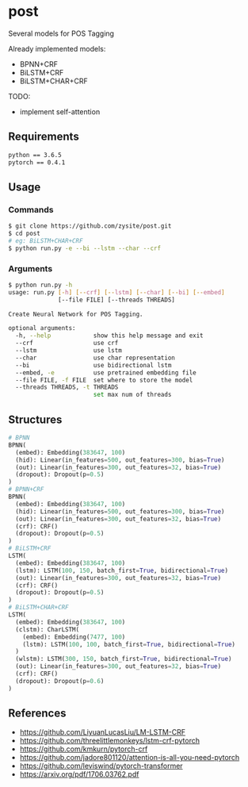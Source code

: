 # post

Several models for POS Tagging

Already implemented models:

* BPNN+CRF
* BiLSTM+CRF
* BiLSTM+CHAR+CRF

TODO:

* implement self-attention

## Requirements

```txt
python == 3.6.5
pytorch == 0.4.1
```

## Usage

### Commands

```sh
$ git clone https://github.com/zysite/post.git
$ cd post
# eg: BiLSTM+CHAR+CRF
$ python run.py -e --bi --lstm --char --crf
```

### Arguments

```sh
$ python run.py -h
usage: run.py [-h] [--crf] [--lstm] [--char] [--bi] [--embed]
              [--file FILE] [--threads THREADS]

Create Neural Network for POS Tagging.

optional arguments:
  -h, --help            show this help message and exit
  --crf                 use crf
  --lstm                use lstm
  --char                use char representation
  --bi                  use bidirectional lstm
  --embed, -e           use pretrained embedding file
  --file FILE, -f FILE  set where to store the model
  --threads THREADS, -t THREADS
                        set max num of threads
```

## Structures

```python
# BPNN
BPNN(
  (embed): Embedding(383647, 100)
  (hid): Linear(in_features=500, out_features=300, bias=True)
  (out): Linear(in_features=300, out_features=32, bias=True)
  (dropout): Dropout(p=0.5)
)
# BPNN+CRF
BPNN(
  (embed): Embedding(383647, 100)
  (hid): Linear(in_features=500, out_features=300, bias=True)
  (out): Linear(in_features=300, out_features=32, bias=True)
  (crf): CRF()
  (dropout): Dropout(p=0.5)
)
# BiLSTM+CRF
LSTM(
  (embed): Embedding(383647, 100)
  (lstm): LSTM(100, 150, batch_first=True, bidirectional=True)
  (out): Linear(in_features=300, out_features=32, bias=True)
  (crf): CRF()
  (dropout): Dropout(p=0.5)
)
# BiLSTM+CHAR+CRF
LSTM(
  (embed): Embedding(383647, 100)
  (clstm): CharLSTM(
    (embed): Embedding(7477, 100)
    (lstm): LSTM(100, 100, batch_first=True, bidirectional=True)
  )
  (wlstm): LSTM(300, 150, batch_first=True, bidirectional=True)
  (out): Linear(in_features=300, out_features=32, bias=True)
  (crf): CRF()
  (dropout): Dropout(p=0.6)
)
```

## References

* https://github.com/LiyuanLucasLiu/LM-LSTM-CRF
* https://github.com/threelittlemonkeys/lstm-crf-pytorch
* https://github.com/kmkurn/pytorch-crf
* https://github.com/jadore801120/attention-is-all-you-need-pytorch
* https://github.com/leviswind/pytorch-transformer
* https://arxiv.org/pdf/1706.03762.pdf


